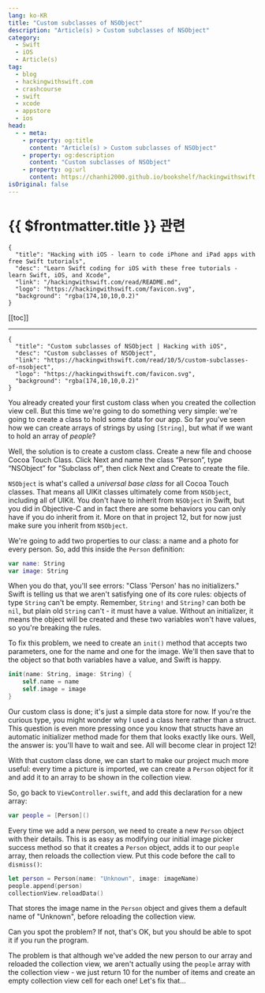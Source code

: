 ```yaml
---
lang: ko-KR
title: "Custom subclasses of NSObject"
description: "Article(s) > Custom subclasses of NSObject"
category:
  - Swift
  - iOS
  - Article(s)
tag: 
  - blog
  - hackingwithswift.com
  - crashcourse
  - swift
  - xcode
  - appstore
  - ios  
head:
  - - meta:
    - property: og:title
      content: "Article(s) > Custom subclasses of NSObject"
    - property: og:description
      content: "Custom subclasses of NSObject"
    - property: og:url
      content: https://chanhi2000.github.io/bookshelf/hackingwithswift.com/read/10/05-custom-subclasses-of-nsobject.html
isOriginal: false
---
```


# {{ $frontmatter.title }} 관련

```component VPCard
{
  "title": "Hacking with iOS - learn to code iPhone and iPad apps with free Swift tutorials",
  "desc": "Learn Swift coding for iOS with these free tutorials - learn Swift, iOS, and Xcode",
  "link": "/hackingwithswift.com/read/README.md",
  "logo": "https://hackingwithswift.com/favicon.svg",
  "background": "rgba(174,10,10,0.2)"
}
```

[[toc]]

---

```component VPCard
{
  "title": "Custom subclasses of NSObject | Hacking with iOS",
  "desc": "Custom subclasses of NSObject",
  "link": "https://hackingwithswift.com/read/10/5/custom-subclasses-of-nsobject",
  "logo": "https://hackingwithswift.com/favicon.svg",
  "background": "rgba(174,10,10,0.2)"
}
```

<VidStack src="youtube/AIbPN2eXqK4" />

You already created your first custom class when you created the collection view cell. But this time we're going to do something very simple: we're going to create a class to hold some data for our app. So far you've seen how we can create arrays of strings by using `[String]`, but what if we want to hold an array of *people*?

Well, the solution is to create a custom class. Create a new file and choose Cocoa Touch Class. Click Next and name the class “Person”, type “NSObject” for "Subclass of", then click Next and Create to create the file.

`NSObject` is what's called a *universal base class* for all Cocoa Touch classes. That means all UIKit classes ultimately come from `NSObject`, including all of UIKit. You don't have to inherit from `NSObject` in Swift, but you did in Objective-C and in fact there are some behaviors you can only have if you do inherit from it. More on that in project 12, but for now just make sure you inherit from `NSObject`.

We're going to add two properties to our class: a name and a photo for every person. So, add this inside the `Person` definition:

```swift
var name: String
var image: String
```

When you do that, you'll see errors: "Class 'Person' has no initializers." Swift is telling us that we aren't satisfying one of its core rules: objects of type `String` can't be empty. Remember, `String!` and `String?` can both be `nil`, but plain old `String` can't - it must have a value. Without an initializer, it means the object will be created and these two variables won't have values, so you're breaking the rules.

To fix this problem, we need to create an `init()` method that accepts two parameters, one for the name and one for the image. We'll then save that to the object so that both variables have a value, and Swift is happy.

```swift
init(name: String, image: String) {
    self.name = name
    self.image = image
}
```

Our custom class is done; it's just a simple data store for now. If you're the curious type, you might wonder why I used a class here rather than a struct. This question is even more pressing once you know that structs have an automatic initializer method made for them that looks exactly like ours. Well, the answer is: you'll have to wait and see. All will become clear in project 12!

With that custom class done, we can start to make our project much more useful: every time a picture is imported, we can create a `Person` object for it and add it to an array to be shown in the collection view.

So, go back to <FontIcon icon="fa-brands fa-swift"/>`ViewController.swift`, and add this declaration for a new array:

```swift
var people = [Person]()
```

Every time we add a new person, we need to create a new `Person` object with their details. This is as easy as modifying our initial image picker success method so that it creates a `Person` object, adds it to our `people` array, then reloads the collection view. Put this code before the call to `dismiss()`:

```swift
let person = Person(name: "Unknown", image: imageName)
people.append(person)
collectionView.reloadData()
```

That stores the image name in the `Person` object and gives them a default name of "Unknown", before reloading the collection view.

Can you spot the problem? If not, that's OK, but you should be able to spot it if you run the program.

The problem is that although we've added the new person to our array and reloaded the collection view, we aren't actually using the `people` array with the collection view - we just return 10 for the number of items and create an empty collection view cell for each one! Let's fix that…

